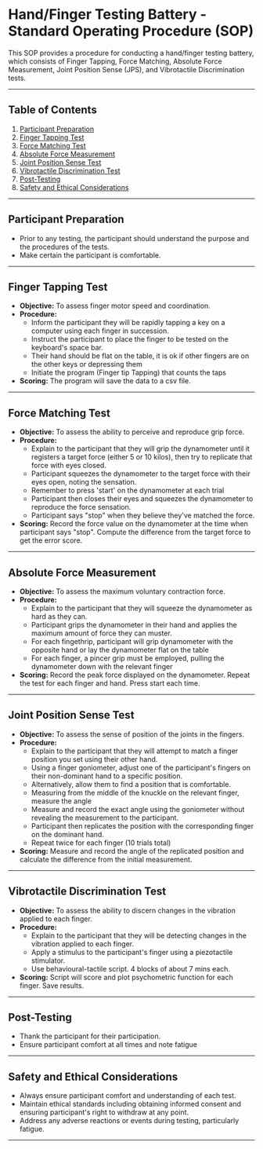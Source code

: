 # Hand/Finger Testing Battery - Standard Operating Procedure (SOP)

This SOP provides a procedure for conducting a hand/finger testing battery, which consists of Finger Tapping, Force Matching, Absolute Force Measurement, Joint Position Sense (JPS), and Vibrotactile Discrimination tests. 

---

## Table of Contents
1. [Participant Preparation](#participant-preparation)
2. [Finger Tapping Test](#finger-tapping-test)
3. [Force Matching Test](#force-matching-test)
4. [Absolute Force Measurement](#absolute-force-measurement)
5. [Joint Position Sense Test](#joint-position-sense-test)
6. [Vibrotactile Discrimination Test](#vibrotactile-discrimination-test)
7. [Post-Testing](#post-testing)
8. [Safety and Ethical Considerations](#safety-and-ethical-considerations)

---

## Participant Preparation
- Prior to any testing, the participant should understand the purpose and the procedures of the tests. 
- Make certain the participant is comfortable. 

---

## Finger Tapping Test
- **Objective:** To assess finger motor speed and coordination.
- **Procedure:** 
    - Inform the participant they will be rapidly tapping a key on a computer using each finger in succession.
    - Instruct the participant to place the finger to be tested on the keyboard's space bar.
    - Their hand should be flat on the table, it is ok if other fingers are on the other keys or depressing them
    - Initiate the program (Finger tip Tapping) that counts the taps 
- **Scoring:** The program will save the data to a csv file.

---

## Force Matching Test
- **Objective:** To assess the ability to perceive and reproduce grip force.
- **Procedure:** 
    - Explain to the participant that they will grip the dynamometer until it registers a target force (either 5 or 10 kilos), then try to replicate that force with eyes closed.
    - Participant squeezes the dynamometer to the target force with their eyes open, noting the sensation.
    - Remember to press 'start' on the dynamometer at each trial
    - Participant then closes their eyes and squeezes the dynamometer to reproduce the force sensation.
    - Participant says "stop" when they believe they've matched the force.
- **Scoring:** Record the force value on the dynamometer at the time when participant says "stop". Compute the difference from the target force to get the error score.

---

## Absolute Force Measurement
- **Objective:** To assess the maximum voluntary contraction force.
- **Procedure:** 
    - Explain to the participant that they will squeeze the dynamometer as hard as they can.
    - Participant grips the dynamometer in their hand and applies the maximum amount of force they can muster.
    - For each fingethrip, participant will grip dynamometer with the opposite hand or lay the dynamometer flat on the table
    - For each finger, a pincer grip must be employed, pulling the dynamometer down with the relevant finger
- **Scoring:** Record the peak force displayed on the dynamometer. Repeat the test for each finger and hand. Press start each time.

---

## Joint Position Sense Test
- **Objective:** To assess the sense of position of the joints in the fingers.
- **Procedure:** 
    - Explain to the participant that they will attempt to match a finger position you set using their other hand.
    - Using a finger goniometer, adjust one of the participant's fingers on their non-dominant hand to a specific position.
    - Alternatively, allow them to find a position that is comfortable.
    - Measuring from the middle of the knuckle on the relevant finger, measure the angle
    - Measure and record the exact angle using the goniometer without revealing the measurement to the participant.
    - Participant then replicates the position with the corresponding finger on the dominant hand.
    - Repeat twice for each finger (10 trials total)
- **Scoring:** Measure and record the angle of the replicated position and calculate the difference from the initial measurement.

---

## Vibrotactile Discrimination Test
- **Objective:** To assess the ability to discern changes in the vibration applied to each finger.
- **Procedure:** 
    - Explain to the participant that they will be detecting changes in the vibration applied to each finger.
    - Apply a stimulus to the participant's finger using a piezotactile stimulator.
    - Use behavioural-tactile script. 4 blocks of about 7 mins each.
- **Scoring:** Script will score and plot psychometric function for each finger. Save results.

---

## Post-Testing
- Thank the participant for their participation.
- Ensure participant comfort at all times and note fatigue

---

## Safety and Ethical Considerations
- Always ensure participant comfort and understanding of each test.
- Maintain ethical standards including obtaining informed consent and ensuring participant's right to withdraw at any point.
- Address any adverse reactions or events during testing, particularly fatigue.

---
